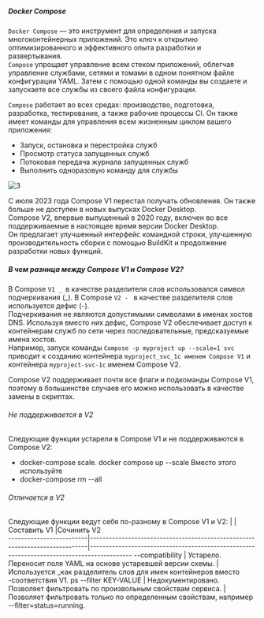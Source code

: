 ##### Docker Compose
``Docker Compose`` — это инструмент для определения и запуска многоконтейнерных приложений. Это ключ к открытию оптимизированного и эффективного опыта разработки и развертывания.<br>
``Compose`` упрощает управление всем стеком приложений, облегчая управление службами, сетями и томами в одном понятном файле конфигурации YAML. Затем с помощью одной команды вы создаете и запускаете все службы из своего файла конфигурации.<br>

``Compose`` работает во всех средах: производство, подготовка, разработка, тестирование, а также рабочие процессы CI. Он также имеет команды для управления всем жизненным циклом вашего приложения:

- Запуск, остановка и перестройка служб
- Просмотр статуса запущенных служб
- Потоковая передача журнала запущенных служб
- Выполнить одноразовую команду для службы

![3](https://github.com/user-attachments/assets/31c11503-ffb4-4b48-bb31-cb5967ca7dde)

С июля 2023 года Compose V1 перестал получать обновления. Он также больше не доступен в новых выпусках Docker Desktop.<br>
Compose V2, впервые выпущенный в 2020 году, включен во все поддерживаемые в настоящее время версии Docker Desktop.<br>Он предлагает улучшенный интерфейс командной строки, улучшенную производительность сборки с помощью BuildKit и продолжение разработки новых функций.

##### В чем разница между Compose V1 и Compose V2?

В Compose ``V1 _ ``в качестве разделителя слов использовался символ подчеркивания (_). В Compose ``V2 - `` в качестве разделителя слов используется дефис (-).<br>
Подчеркивания не являются допустимыми символами в именах хостов DNS. Используя вместо них дефис, Compose V2 обеспечивает доступ к контейнерам служб по сети через последовательные, предсказуемые имена хостов.<br>
Например, запуск команды ``Compose -p myproject up --scale=1 svc`` приводит к созданию контейнера ``myproject_svc_1с именем Compose V1`` и контейнера ``myproject-svc-1с`` именем Compose V2.<br>

Compose V2 поддерживает почти все флаги и подкоманды Compose V1, поэтому в большинстве случаев его можно использовать в качестве замены в скриптах.

###### Не поддерживается в V2
Следующие функции устарели в Compose V1 и не поддерживаются в Compose V2:
- docker-compose scale. docker compose up --scale
Вместо этого используйте
- docker-compose rm --all
###### Отличается в V2
Следующие функции ведут себя по-разному в Compose V1 и V2:
|                        |Составить V1	                                                               |Сочинить V2                                                                                
-------------------------|-----------------------------------------------------------------------------|-------------------------------------------------------------------------------------------
--compatibility	         | Устарело. Переносит поля YAML на основе устаревшей версии схемы.            | Используется _как разделитель слов для имен контейнеров вместо -соответствия V1.
ps --filter KEY-VALUE	   | Недокументировано. Позволяет фильтровать по произвольным свойствам сервиса. | Позволяет фильтровать только по определенным свойствам, например --filter=status=running.
